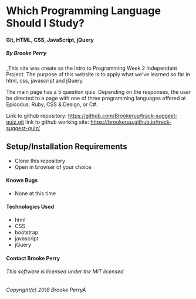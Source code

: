 # Which Programming Language Should I Study?

#### Git, HTML, CSS, JavaScript, jQuery

##### By Brooke Perry

_This site was create as the Intro to Programming Week 2 Independent Project. The purpose of this website is to apply what we've learned so far in html, css, javascript and jQuery.

The main page has a 5 question quiz. Depending on the responses, the user be directed to a page with one of three programming languages offered at Epicodus: Ruby, CSS & Design, or C#.

Link to github repository: https://github.com/Brookeruu/track-suggest-quiz.git
link to github working site: https://brookeruu.github.io/track-suggest-quiz/

## Setup/Installation Requirements
* Clone this repository
* Open in browser of your choice

#### Known Bugs
* None at this time


#### Technologies Used
* html
* CSS
* bootstrap
* javascript
* jQuery

#### **Contact** Brooke Perry

###### This software is licensed under the MIT licensed

###### Copyright(c) 2018 Brooke PerryÂ
